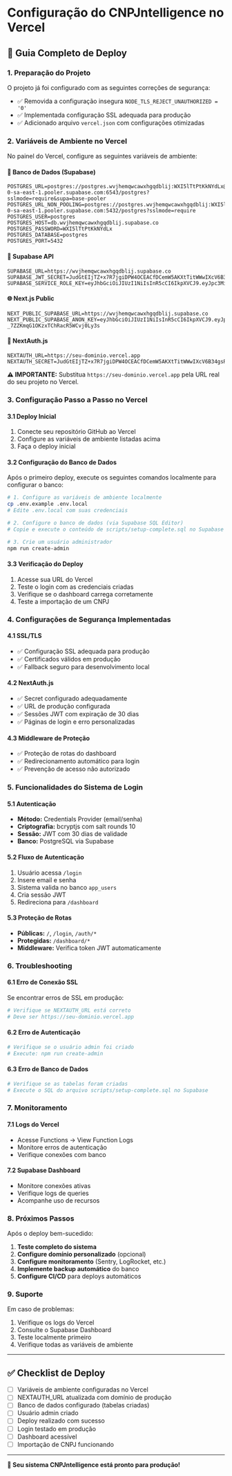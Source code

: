 # Configuração do CNPJntelligence no Vercel

## 🚀 Guia Completo de Deploy

### 1. Preparação do Projeto

O projeto já foi configurado com as seguintes correções de segurança:
- ✅ Removida a configuração insegura `NODE_TLS_REJECT_UNAUTHORIZED = '0'`
- ✅ Implementada configuração SSL adequada para produção
- ✅ Adicionado arquivo `vercel.json` com configurações otimizadas

### 2. Variáveis de Ambiente no Vercel

No painel do Vercel, configure as seguintes variáveis de ambiente:

#### 🔐 Banco de Dados (Supabase)
```
POSTGRES_URL=postgres://postgres.wvjhemqwcawxhgqdblij:WXI5lTtPtKkNYdLx@aws-0-sa-east-1.pooler.supabase.com:6543/postgres?sslmode=require&supa=base-pooler
POSTGRES_URL_NON_POOLING=postgres://postgres.wvjhemqwcawxhgqdblij:WXI5lTtPtKkNYdLx@aws-0-sa-east-1.pooler.supabase.com:5432/postgres?sslmode=require
POSTGRES_USER=postgres
POSTGRES_HOST=db.wvjhemqwcawxhgqdblij.supabase.co
POSTGRES_PASSWORD=WXI5lTtPtKkNYdLx
POSTGRES_DATABASE=postgres
POSTGRES_PORT=5432
```

#### 🔑 Supabase API
```
SUPABASE_URL=https://wvjhemqwcawxhgqdblij.supabase.co
SUPABASE_JWT_SECRET=JudGtEIjTZ+x7R7jgiDPW4OCEACfDCemW5AKXtTitWWwIXcV6B34gsRbfW4caV8GWuQ75YRyL3bM1oxrKHL4Aw==
SUPABASE_SERVICE_ROLE_KEY=eyJhbGciOiJIUzI1NiIsInR5cCI6IkpXVCJ9.eyJpc3MiOiJzdXBhYmFzZSIsInJlZiI6Ind2amhlbXF3Y2F3eGhncWRibGlqIiwicm9sZSI6InNlcnZpY2Vfcm9sZSIsImlhdCI6MTc0OTk5NjIyOCwiZXhwIjoyMDY1NTcyMjI4fQ.timRkJBcFHiwrubyiwaAgzhcsY95JuW7qFiz3qdyQro
```

#### 🌐 Next.js Public
```
NEXT_PUBLIC_SUPABASE_URL=https://wvjhemqwcawxhgqdblij.supabase.co
NEXT_PUBLIC_SUPABASE_ANON_KEY=eyJhbGciOiJIUzI1NiIsInR5cCI6IkpXVCJ9.eyJpc3MiOiJzdXBhYmFzZSIsInJlZiI6Ind2amhlbXF3Y2F3eGhncWRibGlqIiwicm9sZSI6ImFub24iLCJpYXQiOjE3NDk5OTYyMjgsImV4cCI6MjA2NTU3MjIyOH0.TUYIDy1BqzuL-_7ZZKmqG1OKzxTChRacR5WCvj0Ly3s
```

#### 🔐 NextAuth.js
```
NEXTAUTH_URL=https://seu-dominio.vercel.app
NEXTAUTH_SECRET=JudGtEIjTZ+x7R7jgiDPW4OCEACfDCemW5AKXtTitWWwIXcV6B34gsRbfW4caV8GWuQ75YRyL3bM1oxrKHL4Aw==
```

**⚠️ IMPORTANTE:** Substitua `https://seu-dominio.vercel.app` pela URL real do seu projeto no Vercel.

### 3. Configuração Passo a Passo no Vercel

#### 3.1 Deploy Inicial
1. Conecte seu repositório GitHub ao Vercel
2. Configure as variáveis de ambiente listadas acima
3. Faça o deploy inicial

#### 3.2 Configuração do Banco de Dados
Após o primeiro deploy, execute os seguintes comandos localmente para configurar o banco:

```bash
# 1. Configure as variáveis de ambiente localmente
cp .env.example .env.local
# Edite .env.local com suas credenciais

# 2. Configure o banco de dados (via Supabase SQL Editor)
# Copie e execute o conteúdo de scripts/setup-complete.sql no Supabase

# 3. Crie um usuário administrador
npm run create-admin
```

#### 3.3 Verificação do Deploy
1. Acesse sua URL do Vercel
2. Teste o login com as credenciais criadas
3. Verifique se o dashboard carrega corretamente
4. Teste a importação de um CNPJ

### 4. Configurações de Segurança Implementadas

#### 4.1 SSL/TLS
- ✅ Configuração SSL adequada para produção
- ✅ Certificados válidos em produção
- ✅ Fallback seguro para desenvolvimento local

#### 4.2 NextAuth.js
- ✅ Secret configurado adequadamente
- ✅ URL de produção configurada
- ✅ Sessões JWT com expiração de 30 dias
- ✅ Páginas de login e erro personalizadas

#### 4.3 Middleware de Proteção
- ✅ Proteção de rotas do dashboard
- ✅ Redirecionamento automático para login
- ✅ Prevenção de acesso não autorizado

### 5. Funcionalidades do Sistema de Login

#### 5.1 Autenticação
- **Método:** Credentials Provider (email/senha)
- **Criptografia:** bcryptjs com salt rounds 10
- **Sessão:** JWT com 30 dias de validade
- **Banco:** PostgreSQL via Supabase

#### 5.2 Fluxo de Autenticação
1. Usuário acessa `/login`
2. Insere email e senha
3. Sistema valida no banco `app_users`
4. Cria sessão JWT
5. Redireciona para `/dashboard`

#### 5.3 Proteção de Rotas
- **Públicas:** `/`, `/login`, `/auth/*`
- **Protegidas:** `/dashboard/*`
- **Middleware:** Verifica token JWT automaticamente

### 6. Troubleshooting

#### 6.1 Erro de Conexão SSL
Se encontrar erros de SSL em produção:
```bash
# Verifique se NEXTAUTH_URL está correto
# Deve ser https://seu-dominio.vercel.app
```

#### 6.2 Erro de Autenticação
```bash
# Verifique se o usuário admin foi criado
# Execute: npm run create-admin
```

#### 6.3 Erro de Banco de Dados
```bash
# Verifique se as tabelas foram criadas
# Execute o SQL do arquivo scripts/setup-complete.sql no Supabase
```

### 7. Monitoramento

#### 7.1 Logs do Vercel
- Acesse Functions → View Function Logs
- Monitore erros de autenticação
- Verifique conexões com banco

#### 7.2 Supabase Dashboard
- Monitore conexões ativas
- Verifique logs de queries
- Acompanhe uso de recursos

### 8. Próximos Passos

Após o deploy bem-sucedido:

1. **Teste completo do sistema**
2. **Configure domínio personalizado** (opcional)
3. **Configure monitoramento** (Sentry, LogRocket, etc.)
4. **Implemente backup automático** do banco
5. **Configure CI/CD** para deploys automáticos

### 9. Suporte

Em caso de problemas:
1. Verifique os logs do Vercel
2. Consulte o Supabase Dashboard
3. Teste localmente primeiro
4. Verifique todas as variáveis de ambiente

---

## ✅ Checklist de Deploy

- [ ] Variáveis de ambiente configuradas no Vercel
- [ ] NEXTAUTH_URL atualizada com domínio de produção
- [ ] Banco de dados configurado (tabelas criadas)
- [ ] Usuário admin criado
- [ ] Deploy realizado com sucesso
- [ ] Login testado em produção
- [ ] Dashboard acessível
- [ ] Importação de CNPJ funcionando

---

**🎉 Seu sistema CNPJntelligence está pronto para produção!**